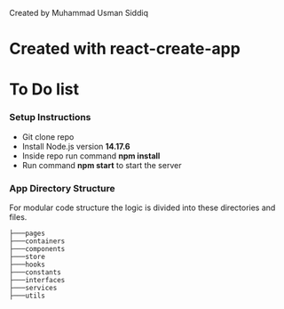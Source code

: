  Created by Muhammad Usman Siddiq

# **Created with react-create-app**
# **To Do list**

### **Setup Instructions**

- Git clone repo
- Install Node.js version **14.17.6** 
- Inside repo run command **npm install**
- Run command **npm start** to start the server

### **App Directory Structure**
For modular code structure the logic is divided into these directories and files.
```
├───pages
├───containers
├───components
├───store
├───hooks
├───constants
├───interfaces
├───services
├───utils

